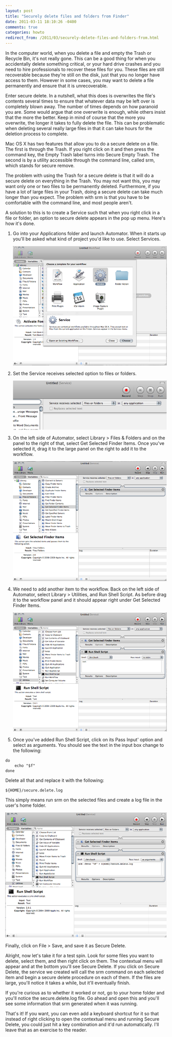 ```yaml
---
layout: post
title: "Securely delete files and folders from Finder"
date: 2011-03-11 18:10:26 -0400
comments: true
categories: howto
redirect_from: /2011/03/securely-delete-files-and-folders-from.html
---
```


In the computer world, when you delete a file and empty the Trash or Recycle Bin, it's not really gone. This can be a good thing for when you accidentally delete something critical, or your hard drive crashes and you need to hire professionals to recover these files for you. These files are still recoverable because they're still on the disk, just that you no longer have access to them. However in some cases, you may want to delete a file permanently and ensure that it is unrecoverable. 

<!--more-->

Enter secure delete. In a nutshell, what this does is overwrites the file's contents several times to ensure that whatever data may be left over is completely blown away. The number of times depends on how paranoid you are. Some would argue that one overwrite is enough, while others insist that the more the better. Keep in mind of course that the more you overwrite, the longer it takes to fully delete the file. This can be problematic when deleting several really large files in that it can take hours for the deletion process to complete. 

Mac OS X has two features that allow you to do a secure delete on a file. The first is through the Trash. If you right click on it and then press the command key, the Empty Trash label turns into Secure Empty Trash. The second is by a utility accessible through the command line, called srm, which stands for secure remove. 

The problem with using the Trash for a secure delete is that it will do a secure delete on everything in the Trash. You may not want this, you may want only one or two files to be permanently deleted. Furthermore, if you have a lot of large files in your Trash, doing a secure delete can take much longer than you expect. The problem with srm is that you have to be comfortable with the command line, and most people aren't. 

A solution to this is to create a Service such that when you right click in a file or folder, an option to secure delete appears in the pop up menu. Here's how it's done.

1. Go into your Applications folder and launch Automator. When it starts up you'll be asked what kind of project you'd like to use. Select Services.

    ![](/images/2011-03-11/step1.png)

2. Set the Service receives selected option to files or folders.

    ![](/images/2011-03-11/step2.png)

3. On the left side of Automator, select Library > Files & Folders and on the panel to the right of that, select Get Selected Finder Items. Once you've selected it, drag it to the large panel on the right to add it to the workflow. 

    ![](/images/2011-03-11/step3.png)

4. We need to add another item to the workflow. Back on the left side of Automator, select Library > Utilities, and Run Shell Script. As before drag it to the workflow panel and it should appear right under Get Selected Finder Items.

    ![](/images/2011-03-11/step4.png)

5. Once you've added Run Shell Script, click on its Pass Input' option and select as arguments. You should see the text in the input box change to the following: 

```
do
    echo "$f"
done
```

Delete all that and replace it with the following:

```
${HOME}/secure.delete.log
```

This simply means run srm on the selected files and create a log file in the user's home folder. 

![](/images/2011-03-11/step5.png)

Finally, click on File > Save, and save it as Secure Delete.

Alright, now let's take it for a test spin. Look for some files you want to delete, select them, and then right click on them. The contextual menu will appear and at the bottom you'll see Secure Delete. If you click on Secure Delete, the service we created will call the srm command on each selected item and begin a secure delete procedure on each of them. If the files are large, you'll notice it takes a while, but it'll eventually finish.

If you're curious as to whether it worked or not, go to your home folder and you'll notice the secure.delete.log file. Go ahead and open this and you'll see some information that srm generated when it was running. 

That's it! If you want, you can even add a keyboard shortcut for it so that instead of right clicking to open the contextual menu and running Secure Delete, you could just hit a key combination and it'd run automatically. I'll leave that as an exercise to the reader.
